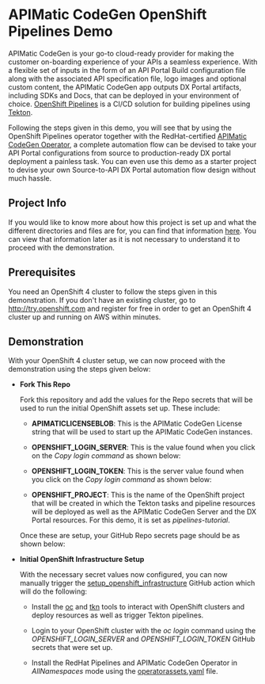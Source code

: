# APIMatic CodeGen OpenShift Pipelines Demo

APIMatic CodeGen is your go-to cloud-ready provider for making the customer on-boarding experience of your APIs a seamless experience. With a flexible set of inputs in the form of an API Portal Build configuration file along with the associated API specification file, logo images and optional custom content, the APIMatic CodeGen app outputs DX Portal artifacts, including SDKs and Docs, that can be deployed in your environment of choice. [OpenShift Pipelines](https://cloud.redhat.com/blog/introducing-openshift-pipelines) is a CI/CD solution for building pipelines using [Tekton](https://tekton.dev). 

Following the steps given in this demo, you will see that by using the OpenShift Pipelines operator together with the RedHat-certified [APIMatic CodeGen Operator](https://github.com/apimatic/apimatic-codegen-operator), a complete automation flow can be devised to take your API Portal configurations from source to production-ready DX portal deployment a painless task. You can even use this demo as a starter project to devise your own Source-to-API DX Portal automation flow design without much hassle.

## Project Info

If you would like to know more about how this project is set up and what the different directories and files are for, you can find that information [here](./docs/demo_structure.md). You can view that information later as it is not necessary to understand it to proceed with the demonstration.

## Prerequisites

You need an OpenShift 4 cluster to follow the steps given in this demonstration. If you don't have an existing cluster, go to http://try.openshift.com and register for free in order to get an OpenShift 4 cluster up and running on AWS within minutes.

## Demonstration

With your OpenShift 4 cluster setup, we can now proceed with the demonstration using the steps given below:

- **Fork This Repo**

  Fork this repository and add the values for the Repo secrets that will be used to run the initial OpenShift assets set up. These include:

  - **APIMATICLICENSEBLOB**: 
    This is the APIMatic CodeGen License string that will be used to start up the APIMatic CodeGen instances.
    
  - **OPENSHIFT_LOGIN_SERVER**:
    This is the value found when you click on the *Copy login command* as shown below:
    
  - **OPENSHIFT_LOGIN_TOKEN**:
    This is the server value found when you click on the *Copy login command* as shown below:  
    
  - **OPENSHIFT_PROJECT**:
    This is the name of the OpenShift project that will be created in which the Tekton tasks and pipeline resources will be deployed as well as the 
    APIMatic CodeGen Server and the DX Portal resources. For this demo, it is set as *pipelines-tutorial*.
    
  Once these are setup, your GitHub Repo secrets page should be as shown below:
  
- **Initial OpenShift Infrastructure Setup**
  
  With the necessary secret values now configured, you can now manually trigger the [setup_openshift_infrastructure](./.github/workflows/setup_openshift_infrastructure.yaml) GitHub action which will do the following:
  
  - Install the [oc](https://github.com/openshift/oc) and [tkn](https://github.com/tektoncd/cli) tools to interact with OpenShift clusters and deploy resources as well as trigger Tekton pipelines.

  - Login to your OpenShift cluster with the *oc login* command using the *OPENSHIFT_LOGIN_SERVER* and *OPENSHIFT_LOGIN_TOKEN* GitHub secrets that were set up.

  - Install the RedHat Pipelines and APIMatic CodeGen Operator in *AllNamespaces* mode using the [operatorassets.yaml](./setup/operatorsassets.yaml) file.

  
    


